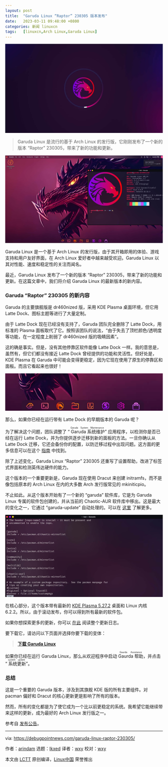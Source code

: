 ```yaml
---
layout: post
title:	"Garuda Linux “Raptor” 230305 版本发布"
date:	2023-03-11 09:48:00 +0800 
categories:	新闻 linuxcn 
tags:	[linuxcn,Arch Linux,Garuda Linux]
---
```



![](/Asserts/Images/album/202303/11/095005r8a9j7pjwghhwnpg.jpg)



> 
> Garuda Linux 是流行的基于 Arch Linux 的发行版，它刚刚发布了一个新的版本 “Raptor” 230305，带来了新的功能和更新。
> 
> 
> 


![Garuda Linux Raptor 230305](/Asserts/Images/album/202303/11/095014pvl7qqdzj7dvnqir.jpg)


Garuda Linux 是一个基于 Arch Linux 的发行版，由于其开箱即用的体验、游戏支持和用户友好界面，在 Arch Linux 爱好者中越来越受欢迎。Garuda Linux 以其对性能、速度和稳定性的关注而闻名。


最近，Garuda Linux 发布了一个新的版本 “Raptor” 230305，带来了新的功能和更新。在这篇文章中，我们将介绍 Garuda Linux 的最新版本的新内容。


### Garuda “Raptor” 230305 的新内容


Garuda 的主要旗舰版是 dr460nized 版，采用 KDE Plasma 桌面环境，但它用 Latte Dock、图标主题等进行了大量定制。


由于 Latte Dock 现在已经没有支持了，Garuda 团队完全删除了 Latte Dock，用标准的 Plasma 面板取代了它。按照该团队的说法，“由于失去了顶栏颜色/透明度等功能，在一定程度上削弱了 dr460nized 版的吸睛因素”。


这的确是事实。但是，没有其他停靠区软件能像 Latte Dock 一样。我的意思是，虽然有，但它们都没有接近 Latte Dock 曾经提供的功能和灵活性。但好处是，KDE Plasma 在 Garuda 中可能会变得更稳定，因为它现在使用了原生的停靠区和面板。而且它看起来也很好！


![新的原生 KDE 面板](/Asserts/Images/album/202303/11/095026zmzooom9odbmgm59.jpg)


那么，如果你已经在运行带有 Latte Dock 的早期版本的 Garuda 呢？


为了解决这个问题，团队调整了 “<ruby> Garuda 系统维护 <rt>  Garuda System Maintenance </rt></ruby>” 应用程序，以检测你是否已经在运行 Latte Dock，并为你提供逐步迁移到新的面板的方法。一旦你确认从 Latte Dock 迁移，它还会备份你的配置，以防迁移过程中出现问题。这方面的更多信息可以在这个 [指南](https://wiki.garudalinux.org/en/dr460nized-migration) 中找到。


除了上述变化，Garuda Linux “Raptor” 230305 还重写了设置帮助，改进了标签式界面和检测英伟达硬件的能力。


这个版本的一个重要更新是，Garuda 现在使用 Dracut 来创建 initramfs，而不是像包括原本的 Arch Linux 在内的大多数 Arch 发行版常见的 mkiniticpio。


不止如此。从这个版本开始有了一个新的 “garuda” 软件库，它是为 Garuda Linux 专属的软件包创建的，并从当前的 Chaotic-AUR 软件库中移出。这是最大的变化之一，它通过 “garuda-update” 自动处理的。可以在 [这里](https://forum.garudalinux.org/t/separating-garuda-packages-from-chaotic-aur/20506) 了解更多。


![当前的 pacman 软件库顺序](/Asserts/Images/album/202303/11/095035pqp2pqxly6xp52yy.jpg)


在核心部分，这个版本带有最新的 [KDE Plasma 5.27.2](https://debugpointnews.com/kde-plasma-5-27-release/) 桌面和 Linux 内核 6.2.2。所以，由于滚动发布，你可以得到所有最新的软件包。


如果你想探索更多的更新，你可以 [在此](https://forum.garudalinux.org/t/garuda-linux-raptor-230305/26929#you-want-to-read-the-exhaustive-changelog-sure-it-can-be-found-below-as-usual-laughing-10) 阅读整个更新日志。


要下载它，请访问以下页面并选择你要下载的变体：



> 
> **[下载 Garuda Linux](https://garudalinux.org/downloads.html)**
> 
> 
> 


如果你已经在运行 Garuda Linux，那么从欢迎程序中启动 <ruby> Gaurda 帮助 <rt>  Gaurda Assistance </rt></ruby>，并点击 “<ruby> 系统更新 <rt>  system update </rt></ruby>”。


### 总结


这是一个重要的 Garuda 版本，涉及到其旗舰 KDE 版的所有主要组件。对 pacman 偏好和 Dracut 的核心更新更是影响了所有的版本。


然而，所有的变化都是为了使它成为一个比以前更稳定的系统。我希望它能继续带来这样的更新，成为最好的 Arch Linux 发行版之一。


参考自 [发布公告](https://forum.garudalinux.org/t/garuda-linux-raptor-230305/26929)。




---


via: <https://debugpointnews.com/garuda-linux-raptor-230305/>


作者：[arindam](https://debugpointnews.com/author/dpicubegmail-com/) 选题：[lkxed](https://github.com/lkxed/) 译者：[wxy](https://github.com/wxy) 校对：[wxy](https://github.com/wxy)


本文由 [LCTT](https://github.com/LCTT/TranslateProject) 原创编译，[Linux中国](https://linux.cn/) 荣誉推出
